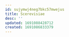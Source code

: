 ```yaml
---
id: sujymwj4neg7bkc57mwejus
title: Scerevisiae
desc: ''
updated: 1691088428712
created: 1691086833379
---
```

